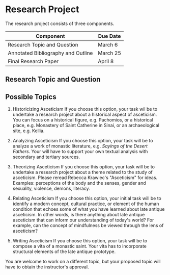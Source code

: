 # Research Project
The research project consists of three components.

| Component | Due Date |
| ------------- | ------------- |
| Research Topic and Question | March 6 |
| Annotated Bibliography and Outline | March 25 |
| Final Research Paper | April 8 |

## Research Topic and Question

## Possible Topics

1. Historicizing Asceticism
If you choose this option, your task wil be to undertake a research project about a historical aspect of asceticism. You can focus on a historical figure, e.g. Pachomios, or a historical place, e.g. Monastery of Saint Catherine in Sinai, or an archaeological site, e.g. Kellia.

2. Analyzing Asceticism
If you choose this option, your task will be to analyze a work of monastic literature, e.g. _Sayings of the Desert Fathers_. Your will have to support your own textual analysis with secondary and tertiary sources.

3. Theorizing Asceticism
If you choose this option, your task will be to undertake a research project about a theme related to the study of asceticism. Please reread Rebecca Krawiec's "Asceticism" for ideas. Examples: perceptions of the body and the senses, gender and sexuality, violence, demons, literacy.

3. Relating Asceticism
If you choose this option, your initial task will be to identify a modern concept, cultural practice, or element of the human condition that echoes some of what you have learned about late antique asceticism. In other words, is there anything about late antique asceticism that can inform our understanding of today's world? For example, can the concept of mindfulness be viewed through the lens of asceticism?

4. Writing Asceticism
If you choose this option, your task will be to compose a vita of a monastic saint. Your vita has to incorporate structural elements of the late antique prototype.

You are welcome to work on a different topic, but your proposed topic will have to obtain the instructor's approval.
